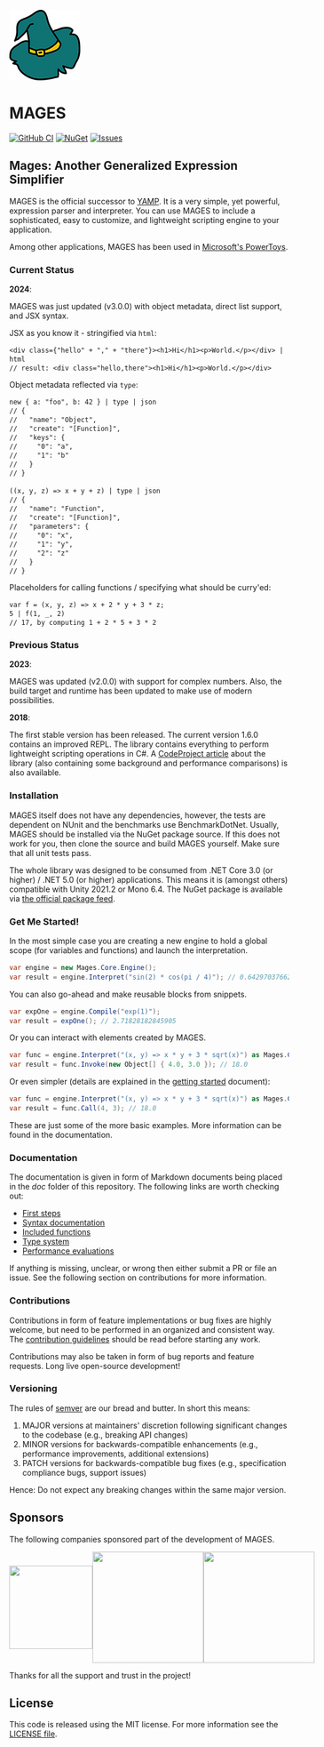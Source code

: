 ![MAGES Logo](./logo.png)

# MAGES

[![GitHub CI](https://github.com/FlorianRappl/Mages/actions/workflows/ci.yml/badge.svg)](https://github.com/FlorianRappl/Mages/actions/workflows/ci.yml) [![NuGet](https://img.shields.io/nuget/v/MAGES.svg?style=flat-square)](https://www.nuget.org/packages/Mages/) [![Issues](https://img.shields.io/github/issues/FlorianRappl/MAGES.svg?style=flat-square)](https://github.com/FlorianRappl/Mages/issues)

## Mages: Another Generalized Expression Simplifier

MAGES is the official successor to [YAMP](https://github.com/FlorianRappl/YAMP). It is a very simple, yet powerful, expression parser and interpreter. You can use MAGES to include a sophisticated, easy to customize, and lightweight scripting engine to your application.

Among other applications, MAGES has been used in [Microsoft's PowerToys](https://github.com/microsoft/PowerToys).

### Current Status

**2024**:

MAGES was just updated (v3.0.0) with object metadata, direct list support, and JSX syntax.

JSX as you know it - stringified via `html`:

```plain
<div class={"hello" + "," + "there"}><h1>Hi</h1><p>World.</p></div> | html
// result: <div class="hello,there"><h1>Hi</h1><p>World.</p></div>
```

Object metadata reflected via `type`:

```plain
new { a: "foo", b: 42 } | type | json
// {
//   "name": "Object",
//   "create": "[Function]",
//   "keys": {
//     "0": "a",
//     "1": "b"
//   }
// }

((x, y, z) => x + y + z) | type | json
// {
//   "name": "Function",
//   "create": "[Function]",
//   "parameters": {
//     "0": "x",
//     "1": "y",
//     "2": "z"
//   }
// }
```

Placeholders for calling functions / specifying what should be curry'ed:

```plain
var f = (x, y, z) => x + 2 * y + 3 * z;
5 | f(1, _, 2)
// 17, by computing 1 + 2 * 5 + 3 * 2
```

### Previous Status

**2023**:

MAGES was updated (v2.0.0) with support for complex numbers. Also, the build target and runtime has been updated to make use of modern possibilities.

**2018**:

The first stable version has been released. The current version 1.6.0 contains an improved REPL. The library contains everything to perform lightweight scripting operations in C#. A [CodeProject article](http://www.codeproject.com/Articles/1108939/MAGES-Ultimate-Scripting-for-NET) about the library (also containing some background and performance comparisons) is also available.

### Installation

MAGES itself does not have any dependencies, however, the tests are dependent on NUnit and the benchmarks use BenchmarkDotNet. Usually, MAGES should be installed via the NuGet package source. If this does not work for you, then clone the source and build MAGES yourself. Make sure that all unit tests pass.

The whole library was designed to be consumed from .NET Core 3.0 (or higher) / .NET 5.0 (or higher) applications. This means it is (amongst others) compatible with Unity 2021.2 or Mono 6.4. The NuGet package is available via [the official package feed](https://www.nuget.org/packages/MAGES).

### Get Me Started!

In the most simple case you are creating a new engine to hold a global scope (for variables and functions) and launch the interpretation.

```cs
var engine = new Mages.Core.Engine();
var result = engine.Interpret("sin(2) * cos(pi / 4)"); // 0.642970376623918
```

You can also go-ahead and make reusable blocks from snippets.

```cs
var expOne = engine.Compile("exp(1)");
var result = expOne(); // 2.71828182845905
```

Or you can interact with elements created by MAGES.

```cs
var func = engine.Interpret("(x, y) => x * y + 3 * sqrt(x)") as Mages.Core.Function;
var result = func.Invoke(new Object[] { 4.0, 3.0 }); // 18.0
```

Or even simpler (details are explained in the [getting started](doc/first-steps.md) document):

```cs
var func = engine.Interpret("(x, y) => x * y + 3 * sqrt(x)") as Mages.Core.Function;
var result = func.Call(4, 3); // 18.0
```

These are just some of the more basic examples. More information can be found in the documentation.

### Documentation

The documentation is given in form of Markdown documents being placed in the *doc* folder of this repository. The following links are worth checking out:

* [First steps](doc/first-steps.md)
* [Syntax documentation](doc/syntax.md)
* [Included functions](doc/functions.md)
* [Type system](doc/types.md)
* [Performance evaluations](doc/performance.md)

If anything is missing, unclear, or wrong then either submit a PR or file an issue. See the following section on contributions for more information.

### Contributions

Contributions in form of feature implementations or bug fixes are highly welcome, but need to be performed in an organized and consistent way. The [contribution guidelines](doc/contributing.md) should be read before starting any work.

Contributions may also be taken in form of bug reports and feature requests. Long live open-source development!

### Versioning

The rules of [semver](http://semver.org/) are our bread and butter. In short this means:

1. MAJOR versions at maintainers' discretion following significant changes to the codebase (e.g., breaking API changes)
2. MINOR versions for backwards-compatible enhancements (e.g., performance improvements, additional extensions)
3. PATCH versions for backwards-compatible bug fixes (e.g., specification compliance bugs, support issues)

Hence: Do not expect any breaking changes within the same major version.

## Sponsors

The following companies sponsored part of the development of MAGES.

<div style="display:flex;justify-content:space-evenly;align-items:center">
    <img width="150" height="150" src="https://raw.githubusercontent.com/polytroper/polytroper.github.io/master/favicon.png">
    <img width="200" height="200" src="https://smapiot.com/smapiot_green.03d1162a.svg">
    <img width="200" height="200" src="https://www.omicron-lab.com/fileadmin/website/images/OMICRON-LAB.svg">
</div>

Thanks for all the support and trust in the project!

## License

This code is released using the MIT license. For more information see the [LICENSE file](./LICENSE).
